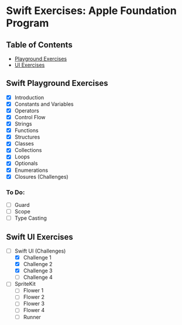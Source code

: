 # Swift Exercises: Apple Foundation Program

## Table of Contents

- [Playground Exercises](#playground-exercises)
- [UI Exercises](#ui-exercises)

## Swift Playground Exercises

- [x] Introduction
- [x] Constants and Variables
- [x] Operators
- [x] Control Flow
- [x] Strings
- [x] Functions
- [x] Structures
- [x] Classes
- [x] Collections
- [x] Loops
- [x] Optionals
- [x] Enumerations
- [x] Closures (Challenges)

### To Do:
- [ ] Guard
- [ ] Scope
- [ ] Type Casting

## Swift UI Exercises
- [ ] Swift UI (Challenges)
    - [x] Challenge 1
    - [x] Challenge 2
    - [x] Challenge 3
    - [ ] Challenge 4
- [ ] SpriteKit
    - [ ] Flower 1
    - [ ] Flower 2
    - [ ] Flower 3
    - [ ] Flower 4
    - [ ] Runner
